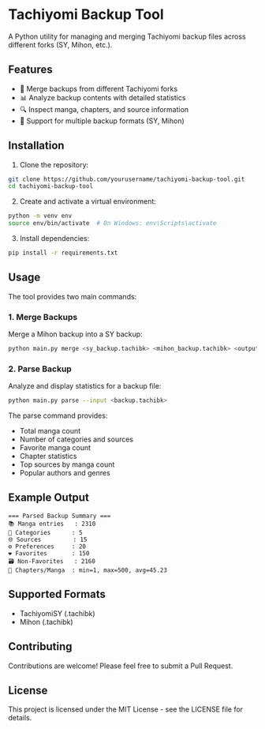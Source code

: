 # Tachiyomi Backup Tool

A Python utility for managing and merging Tachiyomi backup files across different forks (SY, Mihon, etc.).

## Features

- 🔄 Merge backups from different Tachiyomi forks
- 📊 Analyze backup contents with detailed statistics
- 🔍 Inspect manga, chapters, and source information
- 💾 Support for multiple backup formats (SY, Mihon)

## Installation

1. Clone the repository:
```bash
git clone https://github.com/yourusername/tachiyomi-backup-tool.git
cd tachiyomi-backup-tool
```

2. Create and activate a virtual environment:
```bash
python -m venv env
source env/bin/activate  # On Windows: env\Scripts\activate
```

3. Install dependencies:
```bash
pip install -r requirements.txt
```

## Usage

The tool provides two main commands:

### 1. Merge Backups

Merge a Mihon backup into a SY backup:
```bash
python main.py merge <sy_backup.tachibk> <mihon_backup.tachibk> <output.tachibk>
```

### 2. Parse Backup

Analyze and display statistics for a backup file:
```bash
python main.py parse --input <backup.tachibk>
```

The parse command provides:
- Total manga count
- Number of categories and sources
- Favorite manga count
- Chapter statistics
- Top sources by manga count
- Popular authors and genres

## Example Output

```
=== Parsed Backup Summary ===
📚 Manga entries   : 2310
📂 Categories      : 5
🌐 Sources         : 15
⚙️ Preferences     : 20
❤️ Favorites       : 150
🗃️ Non-Favorites   : 2160
📖 Chapters/Manga  : min=1, max=500, avg=45.23
```

## Supported Formats

- TachiyomiSY (.tachibk)
- Mihon (.tachibk)

## Contributing

Contributions are welcome! Please feel free to submit a Pull Request.

## License

This project is licensed under the MIT License - see the LICENSE file for details. 